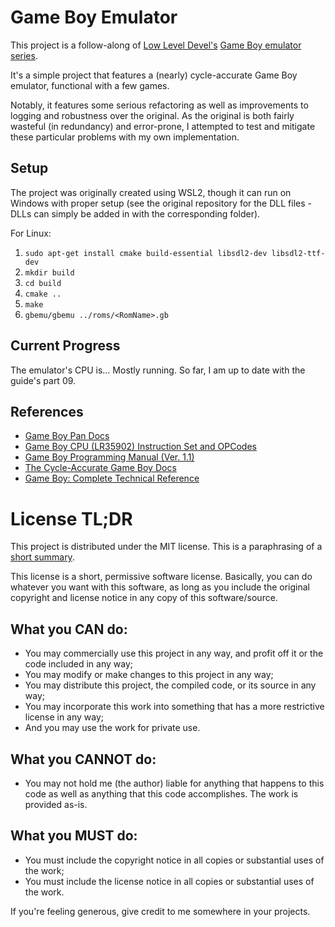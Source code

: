 # Game Boy Emulator

This project is a follow-along of
[Low Level Devel's](https://www.youtube.com/@lowleveldevel1712)
[Game Boy emulator series](https://youtube.com/playlist?list=PLVxiWMqQvhg_yk4qy2cSC3457wZJga_e5&si=-9VKWRZGcien0WDQ).

It's a simple project that features a (nearly) cycle-accurate Game Boy emulator,
functional with a few games.

Notably, it features some serious refactoring as well as improvements to logging
and robustness over the original. As the original is both fairly wasteful (in
redundancy) and error-prone, I attempted to test and mitigate these particular
problems with my own implementation.

## Setup

The project was originally created using WSL2, though it can run on Windows with
proper setup (see the original repository for the DLL files - DLLs can simply be
added in with the corresponding folder).

For Linux:

1. `sudo apt-get install cmake build-essential libsdl2-dev libsdl2-ttf-dev`
2. `mkdir build`
3. `cd build`
4. `cmake ..`
5. `make`
6. `gbemu/gbemu ../roms/<RomName>.gb`

## Current Progress

The emulator's CPU is... Mostly running. So far, I am up to date with the
guide's part 09.

## References

-   [Game Boy Pan Docs](https://gbdev.io/pandocs/)
-   [Game Boy CPU (LR35902) Instruction Set and OPCodes](https://www.pastraiser.com/cpu/gameboy/gameboy_opcodes.html)
-   [Game Boy Programming Manual (Ver. 1.1)](https://archive.org/details/GameBoyProgManVer1.1/page/n85/mode/2up)
-   [The Cycle-Accurate Game Boy Docs](https://github.com/rockytriton/LLD_gbemu/blob/main/docs/The%20Cycle-Accurate%20Game%20Boy%20Docs.pdf)
-   [Game Boy: Complete Technical Reference](https://github.com/rockytriton/LLD_gbemu/blob/main/docs/gbctr.pdf)

# License TL;DR

This project is distributed under the MIT license. This is a paraphrasing of a
[short summary](https://tldrlegal.com/license/mit-license).

This license is a short, permissive software license. Basically, you can do
whatever you want with this software, as long as you include the original
copyright and license notice in any copy of this software/source.

## What you CAN do:

-   You may commercially use this project in any way, and profit off it or the
    code included in any way;
-   You may modify or make changes to this project in any way;
-   You may distribute this project, the compiled code, or its source in any
    way;
-   You may incorporate this work into something that has a more restrictive
    license in any way;
-   And you may use the work for private use.

## What you CANNOT do:

-   You may not hold me (the author) liable for anything that happens to this
    code as well as anything that this code accomplishes. The work is provided
    as-is.

## What you MUST do:

-   You must include the copyright notice in all copies or substantial uses of
    the work;
-   You must include the license notice in all copies or substantial uses of the
    work.

If you're feeling generous, give credit to me somewhere in your projects.
